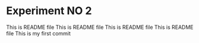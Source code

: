 # Experiment NO 2
This is README file
This is README file
This is README file
This is README file
This is my first commit
